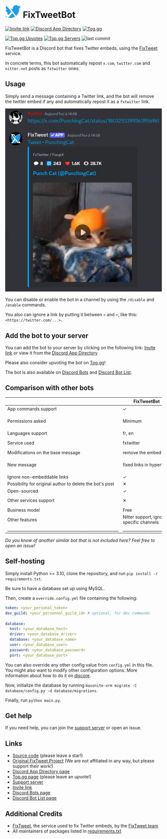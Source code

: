 <span>
    <h1>
        <img src="assets\logo_alpha.png" width="50"/>
        FixTweetBot
    </h1>
</span>

[![Invite link](https://img.shields.io/badge/Invite_link-blue)](https://discord.com/oauth2/authorize?client_id=1164651057243238400)
[![Discord App Directory](https://img.shields.io/badge/Discord_App_Directory-grey)](https://discord.com/application-directory/1164651057243238400)
[![Tog.gg](https://img.shields.io/badge/Tog.gg-fc3164)](https://top.gg/bot/1164651057243238400)

[![Top.gg Upvotes](https://top.gg/api/widget/upvotes/1164651057243238400.svg)](https://top.gg/bot/1164651057243238400)
[![Top.gg Servers](https://top.gg/api/widget/servers/1164651057243238400.svg)](https://top.gg/bot/1164651057243238400)
![last commit](https://img.shields.io/github/last-commit/Kyrela/FixTweetBot)

FixTweetBot is a Discord bot that fixes Twitter embeds, using the
[FixTweet](https://github.com/FixTweet/FixTweet) service.

In concrete terms, this bot automatically repost `x.com`, `twitter.com` and `nitter.net` posts as `fxtwitter` ones.

## Usage

Simply send a message containing a Twitter link, and the bot will remove the twitter embed if any and automatically
repost it as a `fxtwitter` link.

![usage screenshot](assets/screenshot.png)

You can disable or enable the bot in a channel by using the `/disable` and `/enable` commands.

You also can ignore a link by putting it between `<` and `>`, like this: `<https://twitter.com/...>`.

## Add the bot to your server

You can add the bot to your server by clicking on the following
link: [Invite link](https://discord.com/oauth2/authorize?client_id=1164651057243238400)
or view it from the [Discord App Directory](https://discord.com/application-directory/1164651057243238400)

Please also consider upvoting the bot on [Tog.gg](https://top.gg/bot/1164651057243238400)!

The bot is also available on
[Discord Bots](https://discord.bots.gg/bots/1164651057243238400) and
[Discord Bot List](https://discord.ly/fixtweet).

## Comparison with other bots

|                                                          | FixTweetBot                              | [LinkFix](https://github.com/podaboutlist/linkfix-for-discord) | [Dystopia](https://top.gg/bot/1038138572613619793)                    | [EmbedEz](https://embedez.com)                                                                                                        | [Nano Embedding](https://discord.com/application-directory/978552836105326592)              | [Keto](https://github.com/stekc/Keto-Bot)                                         | [ComebackTwitterEmbed](https://top.gg/fr/bot/1161267455335862282)                                                                                | [TweetFixer](https://top.gg/fr/bot/1177042905622396928) | [VxT](https://top.gg/fr/bot/1015497909925580830)                                                                             |
|----------------------------------------------------------|------------------------------------------|----------------------------------------------------------------|-----------------------------------------------------------------------|---------------------------------------------------------------------------------------------------------------------------------------|---------------------------------------------------------------------------------------------|-----------------------------------------------------------------------------------|--------------------------------------------------------------------------------------------------------------------------------------------------|---------------------------------------------------------|------------------------------------------------------------------------------------------------------------------------------|
| App commands support                                     | ✓                                        | /                                                              | ✓                                                                     | ✓                                                                                                                                     | ✓                                                                                           | ✓                                                                                 | ✓                                                                                                                                                | ✓                                                       | ✓                                                                                                                            |
| Permissions asked                                        | Minimum                                  | Unused ones                                                    | Unused ones                                                           | Privacy violating (ability to read message history, force you to join servers, use other bots commands, read your email address, etc) | Minimum one except for "use other bots' commands" and "modify server's emojis and stickers" | Privacy violating and abusive write permissions (manage threads, emojis, members) | Not enough                                                                                                                                       | Not enough                                              | Extremely abusive, both for privacy and for writing permissions (read history, ping everyone, manage entities, join VC, etc) |
| Languages support                                        | fr, en                                   | /                                                              | en                                                                    | en                                                                                                                                    | en                                                                                          | en                                                                                | en, jp                                                                                                                                           | en                                                      | en                                                                                                                           |
| Service used                                             | fxtwitter                                | fxtwitter                                                      | vxtwitter                                                             | Home-made (embedez.com)                                                                                                               | home-made. False positive on already-fixed links.                                           | vxtwitter                                                                         | home-made, reply to bots                                                                                                                         | fxtwitter                                               | fxtwitter or any proxy services you want                                                                                     |
| Modifications on the base message                        | remove the embed                         | ✕                                                              | delete the message                                                    | ✕                                                                                                                                     | remove the embed                                                                            | remove the embed                                                                  | nothing OR deleted message if only a link is provided in it                                                                                      | remove embed                                            | delete message OR nothing                                                                                                    |
| New message                                              | fixed links in hypertext                 | replying (without mention), fixed links                        | indicate the author, repost the full message content with fixed links | fixed link                                                                                                                            | reply with an embed, with a second embed containing the video if any.                       | For each  link, reply with the fixed link.                                        | For each link, send OR reply with an embed with separated video and for each quoted tweet reply with same, photos in the embed OR as attachments | author's mention + message content with fixed links     | repost message content with fixed links OR re-create the message using webhooks with fixed links                             |
| Ignore non-embeddable links                              | ✓                                        | ✕                                                              | ✕                                                                     | ✕                                                                                                                                     | only <>                                                                                     | ✕                                                                                 | Only spoilers and <>                                                                                                                             | ✕                                                       | ✕                                                                                                                            |
| Possibility for original author to delete the bot's post | ✕                                        | ✕                                                              | ✕                                                                     | ✕                                                                                                                                     | ✓                                                                                           | ✕                                                                                 | ✓                                                                                                                                                | ✕                                                       | ✓ (for everyone, vote-based)                                                                                                 |
| Open-sourced                                             | ✓                                        | ✓                                                              | ✕                                                                     | ✕                                                                                                                                     | ✕                                                                                           | ✓                                                                                 | ✕                                                                                                                                                | ✕                                                       | ✕                                                                                                                            |
| Other services support                                   | ✕                                        | Youtube Shorts, TikTok, Instagram, Reddit, Pixiv               | TikTok, Reddit, Instagram                                             | Tiktok, Instagram, Reddit                                                                                                             | Bluesky, Instagram, TikTok, Pixiv, DeviantArt, Fur Affinity, e621, Newgrounds               | TikTok, Instagram, Reddit                                                         | ✕                                                                                                                                                | ✕                                                       | Instagram, Tiktok, any website you want using proxies                                                                        |
| Business model                                           | Free                                     | Free                                                           | Free                                                                  | Freemium                                                                                                                              | Free, donations accepted                                                                    | Free                                                                              | Free                                                                                                                                             | Free                                                    | Free                                                                                                                         |
| Other features                                           | Nitter support, ignore specific channels | ✕                                                              | ✕                                                                     | website interface, download system                                                                                                    | download system                                                                             | ✕                                                                                 | ignore posts with specific words, from specific user, role or channel, tweets translation                                                        | ✕                                                       | ignore posts from specific user, role or channel, tweets translation                                                         |
| ________________________________________________________ | ________________________                 | ____________________________                                   | ______________________________                                        | ____________________________________________________                                                                                  | ______________________________________________                                              | _______________________________________                                           | ________________________________________________________________                                                                                 | ______________________                                  | ________________________________________________                                                                             |

_Do you know of another similar bot that is not included here? Feel free to open an issue!_

## Self-hosting

Simply install Python >= 3.10, clone the repository, and run `pip install -r requirements.txt`.

Be sure to have a database set up using MySQL.

Then, create a `override.config.yml` file containing the following:

```yaml
token: <your_personal_token>
dev_guild: <your_personnal_guild_id> # optional, for dev commands

database:
  host: <your_database_host>
  driver: <your_database_driver>
  database: <your_database_name>
  user: <your_database_user>
  password: <your_database_password>
  port: <your_database_port>
```

You can also override any other config value from `config.yml` in this file.
You might also want to modify other configuration options. More information about how to do it
on [discore](https://github.com/Kyrela/discore).

Now, initialize the database by running `masonite-orm migrate -C database/config.py -d database/migrations`.

Finally, run `python main.py`.

## Get help

If you need help, you can join the [support server](https://discord.gg/3ej9JrkF3U) or open an issue.

## Links

- [Source code](https://github.com/Kyrela/FixTweetBot) (please leave a star!)
- [Original FixTweet Project](https://github.com/FixTweet/FixTweet) (We are not affiliated in any way, but please
  support their work!)
- [Discord App Directory page](https://discord.com/application-directory/1164651057243238400)
- [Top.gg page](https://top.gg/bot/1164651057243238400) (please leave an upvote!)
- [Support server](https://discord.gg/3ej9JrkF3U)
- [Invite link](https://discord.com/oauth2/authorize?client_id=1164651057243238400)
- [Discord Bots page](https://discord.bots.gg/bots/1164651057243238400)
- [Discord Bot List page](https://discord.ly/fixtweet)

## Additional Credits

- [FixTweet](https://github.com/FixTweet/FixTweet/), the service used to fix Twitter embeds, by the
  [FixTweet team](https://github.com/FixTweet)
- All maintainers of packages listed in [requirements.txt](requirements.txt)
